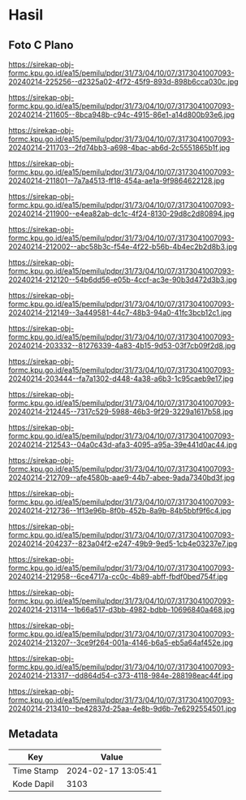 # Hasil

## Foto C Plano

https://sirekap-obj-formc.kpu.go.id/ea15/pemilu/pdpr/31/73/04/10/07/3173041007093-20240214-225256--d2325a02-4f72-45f9-893d-898b6cca030c.jpg

https://sirekap-obj-formc.kpu.go.id/ea15/pemilu/pdpr/31/73/04/10/07/3173041007093-20240214-211605--8bca948b-c94c-4915-86e1-a14d800b93e6.jpg

https://sirekap-obj-formc.kpu.go.id/ea15/pemilu/pdpr/31/73/04/10/07/3173041007093-20240214-211703--2fd74bb3-a698-4bac-ab6d-2c5551865b1f.jpg

https://sirekap-obj-formc.kpu.go.id/ea15/pemilu/pdpr/31/73/04/10/07/3173041007093-20240214-211801--7a7a4513-ff18-454a-ae1a-9f9864622128.jpg

https://sirekap-obj-formc.kpu.go.id/ea15/pemilu/pdpr/31/73/04/10/07/3173041007093-20240214-211900--e4ea82ab-dc1c-4f24-8130-29d8c2d80894.jpg

https://sirekap-obj-formc.kpu.go.id/ea15/pemilu/pdpr/31/73/04/10/07/3173041007093-20240214-212002--abc58b3c-f54e-4f22-b56b-4b4ec2b2d8b3.jpg

https://sirekap-obj-formc.kpu.go.id/ea15/pemilu/pdpr/31/73/04/10/07/3173041007093-20240214-212120--54b6dd56-e05b-4ccf-ac3e-90b3d472d3b3.jpg

https://sirekap-obj-formc.kpu.go.id/ea15/pemilu/pdpr/31/73/04/10/07/3173041007093-20240214-212149--3a449581-44c7-48b3-94a0-41fc3bcb12c1.jpg

https://sirekap-obj-formc.kpu.go.id/ea15/pemilu/pdpr/31/73/04/10/07/3173041007093-20240214-203332--81276339-4a83-4b15-9d53-03f7cb09f2d8.jpg

https://sirekap-obj-formc.kpu.go.id/ea15/pemilu/pdpr/31/73/04/10/07/3173041007093-20240214-203444--fa7a1302-d448-4a38-a6b3-1c95caeb9e17.jpg

https://sirekap-obj-formc.kpu.go.id/ea15/pemilu/pdpr/31/73/04/10/07/3173041007093-20240214-212445--7317c529-5988-46b3-9f29-3229a1617b58.jpg

https://sirekap-obj-formc.kpu.go.id/ea15/pemilu/pdpr/31/73/04/10/07/3173041007093-20240214-212543--04a0c43d-afa3-4095-a95a-39e441d0ac44.jpg

https://sirekap-obj-formc.kpu.go.id/ea15/pemilu/pdpr/31/73/04/10/07/3173041007093-20240214-212709--afe4580b-aae9-44b7-abee-9ada7340bd3f.jpg

https://sirekap-obj-formc.kpu.go.id/ea15/pemilu/pdpr/31/73/04/10/07/3173041007093-20240214-212736--1f13e96b-8f0b-452b-8a9b-84b5bbf9f6c4.jpg

https://sirekap-obj-formc.kpu.go.id/ea15/pemilu/pdpr/31/73/04/10/07/3173041007093-20240214-204237--823a04f2-e247-49b9-9ed5-1cb4e03237e7.jpg

https://sirekap-obj-formc.kpu.go.id/ea15/pemilu/pdpr/31/73/04/10/07/3173041007093-20240214-212958--6ce4717a-cc0c-4b89-abff-fbdf0bed754f.jpg

https://sirekap-obj-formc.kpu.go.id/ea15/pemilu/pdpr/31/73/04/10/07/3173041007093-20240214-213114--1b66a517-d3bb-4982-bdbb-10696840a468.jpg

https://sirekap-obj-formc.kpu.go.id/ea15/pemilu/pdpr/31/73/04/10/07/3173041007093-20240214-213207--3ce9f264-001a-4146-b6a5-eb5a64af452e.jpg

https://sirekap-obj-formc.kpu.go.id/ea15/pemilu/pdpr/31/73/04/10/07/3173041007093-20240214-213317--dd864d54-c373-4118-984e-288198eac44f.jpg

https://sirekap-obj-formc.kpu.go.id/ea15/pemilu/pdpr/31/73/04/10/07/3173041007093-20240214-213410--be42837d-25aa-4e8b-9d6b-7e6292554501.jpg


## Metadata

| Key        | Value               |
| ---------- | ------------------- |
| Time Stamp | 2024-02-17 13:05:41 |
| Kode Dapil | 3103                |



